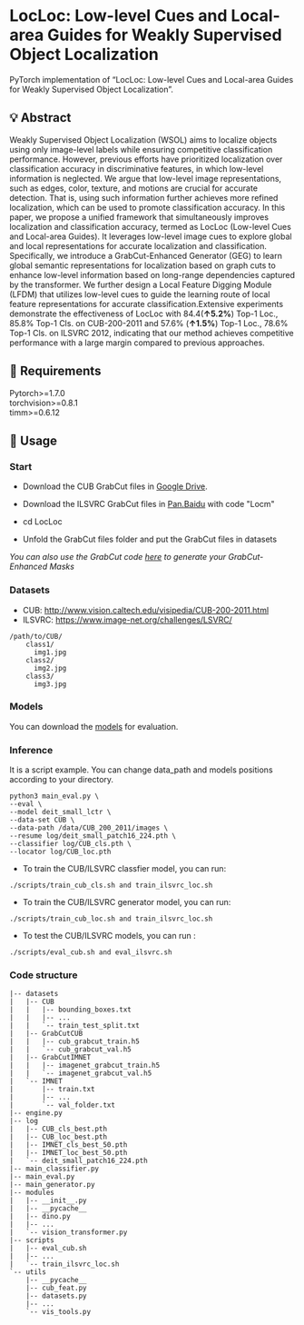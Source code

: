 # LocLoc: Low-level Cues and Local-area Guides for Weakly Supervised Object Localization
PyTorch implementation of “LocLoc: Low-level Cues and Local-area Guides for Weakly Supervised Object Localization”.

## 💡 Abstract
Weakly Supervised Object Localization (WSOL) aims to localize objects using only image-level labels while ensuring competitive classification performance. However, previous efforts have prioritized localization over classification accuracy in discriminative features, in which low-level information is neglected. We argue that low-level image representations, such as edges, color, texture, and motions are crucial for accurate detection. That is, using such information further achieves more refined localization, which can be used to promote classification accuracy.
In this paper, we propose a unified framework that simultaneously improves localization and classification accuracy, termed as LocLoc (Low-level Cues and Local-area Guides). It leverages low-level image cues to explore global and local representations for accurate localization and classification. Specifically, we introduce a GrabCut-Enhanced Generator (GEG) to learn global semantic representations for localization based on graph cuts to enhance low-level information based on long-range dependencies captured by the transformer. We further design a Local Feature Digging Module (LFDM) that utilizes low-level cues to guide the learning route of local feature representations for accurate classification.Extensive experiments demonstrate the effectiveness of LocLoc with 84.4(**↑5.2%**) Top-1 Loc., 85.8% Top-1 Cls. on CUB-200-2011 and 57.6% (**↑1.5%**) Top-1 Loc., 78.6% Top-1 Cls. on ILSVRC 2012, indicating that our method achieves competitive performance with a large margin compared to previous approaches.

## 🔑 Requirements
Pytorch>=1.7.0<br>
torchvision>=0.8.1<br>
timm>=0.6.12<br>

## 🎃 Usage

### Start
- Download the CUB GrabCut files in [Google Drive](https://drive.google.com/drive/folders/15litgloea5to9qGbgY9pkjNC_WwHRWZw?usp=sharing).

- Download the ILSVRC GrabCut files in [Pan.Baidu](https://pan.baidu.com/s/1UaC9Vo73Fm1sKEMJG_aCZQ?pwd=Locm) with code "Locm"

- cd LocLoc

- Unfold the GrabCut files folder and put the GrabCut files in datasets

*You can also use the GrabCut code [here](https://github.com/Cliffia123/GrabCut.git) to generate your GrabCut-Enhanced Masks*

### Datasets
- CUB: http://www.vision.caltech.edu/visipedia/CUB-200-2011.html
- ILSVRC: https://www.image-net.org/challenges/LSVRC/
```
/path/to/CUB/
    class1/
      img1.jpg
    class2/
      img2.jpg
    class3/
      img3.jpg
```

### Models
You can download the [models](https://drive.google.com/drive/folders/1D9tMZjXqlPVDzRIi_18zRwF4kWwuSfZt?usp=sharing) for evaluation.

### Inference
It is a script example. You can change data_path and models positions according to your directory.
```
python3 main_eval.py \
--eval \
--model deit_small_lctr \
--data-set CUB \
--data-path /data/CUB_200_2011/images \
--resume log/deit_small_patch16_224.pth \
--classifier log/CUB_cls.pth \
--locator log/CUB_loc.pth
```

- To train the CUB/ILSVRC classfier model, you can run:
```
./scripts/train_cub_cls.sh and train_ilsvrc_loc.sh
```

- To train the CUB/ILSVRC generator model, you can run:
```
./scripts/train_cub_loc.sh and train_ilsvrc_loc.sh
```

-  To test the CUB/ILSVRC models, you can run :
```
./scripts/eval_cub.sh and eval_ilsvrc.sh
```
### Code structure

```
|-- datasets
|   |-- CUB
|   |   |-- bounding_boxes.txt
|   |   |-- ...
|   |   `-- train_test_split.txt
|   |-- GrabCutCUB
|   |   |-- cub_grabcut_train.h5
|   |   `-- cub_grabcut_val.h5
|   |-- GrabCutIMNET
|   |   |-- imagenet_grabcut_train.h5
|   |   `-- imagenet_grabcut_val.h5
|   `-- IMNET
|       |-- train.txt
|       |-- ...
|       `-- val_folder.txt
|-- engine.py
|-- log
|   |-- CUB_cls_best.pth
|   |-- CUB_loc_best.pth
|   |-- IMNET_cls_best_50.pth
|   |-- IMNET_loc_best_50.pth
|   `-- deit_small_patch16_224.pth
|-- main_classifier.py
|-- main_eval.py
|-- main_generator.py
|-- modules
|   |-- __init__.py
|   |-- __pycache__
|   |-- dino.py
|   |-- ...
|   `-- vision_transformer.py
|-- scripts
|   |-- eval_cub.sh
|   |-- ...
|   `-- train_ilsvrc_loc.sh
`-- utils
    |-- __pycache__
    |-- cub_feat.py
    |-- datasets.py
    |-- ...
    `-- vis_tools.py
```
